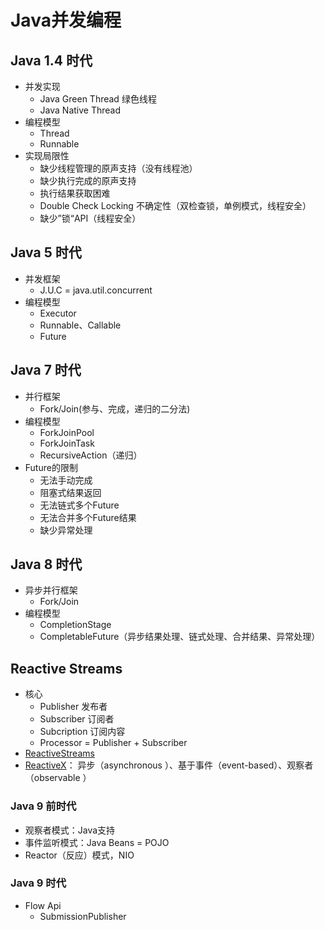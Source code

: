 # Java并发编程
## Java 1.4 时代
  - 并发实现
      - Java Green Thread 绿色线程
      - Java Native Thread 
  - 编程模型
      - Thread
      - Runnable
  - 实现局限性
      - 缺少线程管理的原声支持（没有线程池）
      - 缺少执行完成的原声支持
      - 执行结果获取困难
      - Double Check Locking 不确定性（双检查锁，单例模式，线程安全）
      - 缺少”锁“API（线程安全）
## Java 5 时代
  - 并发框架
      - J.U.C = java.util.concurrent
  - 编程模型
      - Executor
      - Runnable、Callable
      - Future
## Java 7 时代
  - 并行框架
      - Fork/Join(参与、完成，递归的二分法)
  - 编程模型
      - ForkJoinPool
      - ForkJoinTask
      - RecursiveAction（递归）
  - Future的限制
      - 无法手动完成
      - 阻塞式结果返回
      - 无法链式多个Future
      - 无法合并多个Future结果
      - 缺少异常处理
## Java 8 时代
  - 异步并行框架
      - Fork/Join
  - 编程模型
      - CompletionStage
      - CompletableFuture（异步结果处理、链式处理、合并结果、异常处理）
## Reactive Streams
- 核心
    - Publisher 发布者
    - Subscriber 订阅者
    - Subcription 订阅内容
    - Processor = Publisher + Subscriber
- [ReactiveStreams](https://github.com/reactive-streams/reactive-streams-jvm)
- [ReactiveX](http://reactivex.io/)： 异步（asynchronous ）、基于事件（event-based）、观察者（observable ）
### Java 9 前时代
- 观察者模式：Java支持
- 事件监听模式：Java Beans = POJO
- Reactor（反应）模式，NIO
### Java 9 时代
- Flow Api
    - SubmissionPublisher
